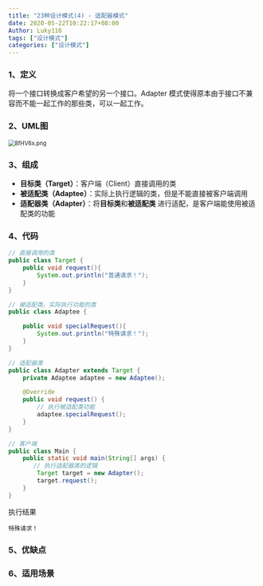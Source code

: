 ```yaml
---
title: "23种设计模式(4) - 适配器模式"
date: 2020-05-22T10:22:17+08:00
Author: Luky116
tags: ["设计模式"]
categories: ["设计模式"]
---
```


### 1、定义

将一个接口转换成客户希望的另一个接口。Adapter 模式使得原本由于接口不兼容而不能一起工作的那些类，可以一起工作。

### 2、UML图

<img src="https://s1.ax1x.com/2020/03/25/8OBKY9.png" alt="8fHV6x.png" style="zoom:80%;" />

### 3、组成

- **目标类（Target）**：客户端（Client）直接调用的类
- **被适配类（Adaptee）**：实际上执行逻辑的类，但是不能直接被客户端调用
- **适配器类（Adapter）**：将**目标类**和**被适配类** 进行适配，是客户端能使用被适配类的功能

### 4、代码

~~~java
// 直接调用的类
public class Target {
    public void request(){
        System.out.println("普通请求！");
    }
}

// 被适配类，实际执行功能的类
public class Adaptee {

    public void specialRequest(){
        System.out.println("特殊请求！");
    }
}

// 适配器类
public class Adapter extends Target {
    private Adaptee adaptee = new Adaptee();

    @Override
    public void request() {
      	// 执行被适配类功能
        adaptee.specialRequest();
    }
}

// 客户端
public class Main {
    public static void main(String[] args) {
       // 执行适配器类的逻辑
        Target target = new Adapter();
        target.request();
    }
}
~~~

执行结果

~~~
特殊请求！
~~~

### 5、优缺点



### 6、适用场景

